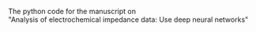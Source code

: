 The python code for the manuscript on  
"Analysis of electrochemical impedance data: Use deep neural networks"
<br/>
